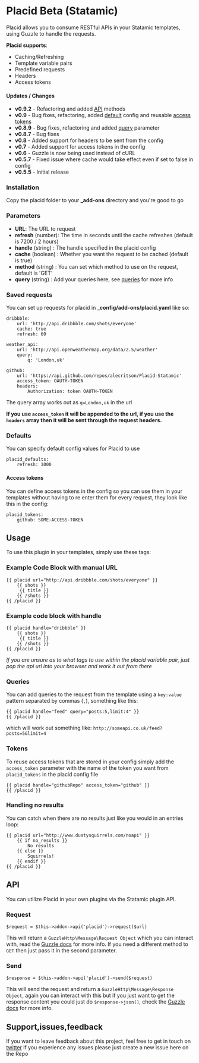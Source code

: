# Placid Beta (Statamic)

Placid allows you to consume RESTful APIs in your Statamic templates, using Guzzle to handle the requests. 

**Placid supports**:
- Caching/Refreshing
- Template variable pairs
- Predefined requests
- Headers
- Access tokens
 
#### Updates / Changes
- **v0.9.2** - Refactoring and added [API](#api) methods
- **v0.9** - Bug fixes, refactoring, added [default](#defaults) config and reusable [access tokens](#access_tokens)
- **v0.8.9** - Bug fixes, refactoring and added [query](#queries) parameter
- **v0.8.7** - Bug fixes
- **v0.8** - Added support for headers to be sent from the config
- **v0.7** - Added support for access tokens in the config
- **v0.6** - Guzzle is now being used instead of cURL
- **v0.5.7** - Fixed issue where cache would take effect even if set to false in config
- **v0.5.5** - Initial release
	
### Installation
Copy the placid folder to your **_add-ons** directory and you're good to go

### Parameters
- **URL**: The URL to request
- **refresh** (number): The time in seconds until the cache refreshes (default is 7200 / 2 hours)
- **handle** (string) : The handle specified in the placid config
- **cache** (boolean) : Whether you want the request to be cached (default is true)
- **method** (string) : You can set which method to use on the request, default is 'GET' 
- **query** (string)  : Add your queries here, see [queries](#queries) for more info


### Saved requests
You can set up requests for placid in **_config/add-ons/placid.yaml** like so:

	dribbble:
		url: 'http://api.dribbble.com/shots/everyone'
		cache: true
		refresh: 60

	weather_api:
		url: 'http://api.openweathermap.org/data/2.5/weather'
		query:
			q: 'London,uk'

	github:
		url: 'https://api.github.com/repos/alecritson/Placid-Statamic'
		access_token: OAUTH-TOKEN
		headers:
			Authorization: token OAUTH-TOKEN

The query array works out as `q=London,uk` in the url

**If you use `access_token` it will be appended to the url, if you use the `headers` array then it will be sent through the request headers.**

### Defaults
You can specify default config values for Placid to use

	placid_defaults:
		refresh: 1000
		
#### Access tokens
You can define access tokens in the config so you can use them in your templates without having to re enter them for every request, they look like this in the config:

	placid_tokens:
		github: SOME-ACCESS-TOKEN

## Usage

To use this plugin in your templates, simply use these tags:

### Example Code Block with manual URL
 
	{{ placid url="http://api.dribbble.com/shots/everyone" }}
		{{ shots }}
		 {{ title }}
		{{ /shots }}
	{{ /placid }}

### Example code block with handle
	{{ placid handle="dribbble" }}
		{{ shots }}
		 {{ title }}
		{{ /shots }}
	{{ /placid }}

*If you are unsure as to what tags to use within the placid variable pair, just pop the api url into your browser and work it out from there*

### Queries
You can add queries to the request from the template using a `key:value` pattern separated by commas (`,`),  something like this:

	{{ placid handle="feed" query="posts:5,limit:4" }}
	{{ /placid }}

which will work out something like: `http://someapi.co.uk/feed?posts=5&limit=4`

### Tokens
To reuse access tokens that are stored in your config simply add the `access_token` parameter with the name of the token you want from `placid_tokens` in the placid config file

	{{ placid handle="githubRepo" access_token="github" }}
	{{ /placid }}	

### Handling no results
You can catch when there are no results just like you would in an entries loop:

	{{ placid url="http://www.dustysquirrels.com/noapi" }}
		{{ if no_results }}
			No results
		{{ else }}
			Squirrels!
		{{ endif }}
	{{ /placid }}

## API
You can utilize Placid in your own plugins via the Statamic plugin API.

### Request 

	$request = $this->addon->api('placid')->request($url)
	
This will return a `GuzzleHttp\Message\Request Object` which you can interact with, read the [Guzzle docs](http://guzzle.readthedocs.org/en/latest/http-messages.html#requests) for more info. If you need a different method to `GET` then just pass it in the second parameter.

### Send  

	$response = $this->addon->api('placid')->send($request)
	
This will send the request and return a `GuzzleHttp\Message\Response Object`, again you can interact with this but if you just want to get the response content you could just do `$response->json()`, check the [Guzzle docs](http://guzzle.readthedocs.org/en/latest/http-messages.html#responses) for more info.

## Support,issues,feedback
If you want to leave feedback about this project, feel free to get in touch on [twitter](http://www.twitter.com/alecritson) if you experience any issues please just create a new issue here on the Repo
